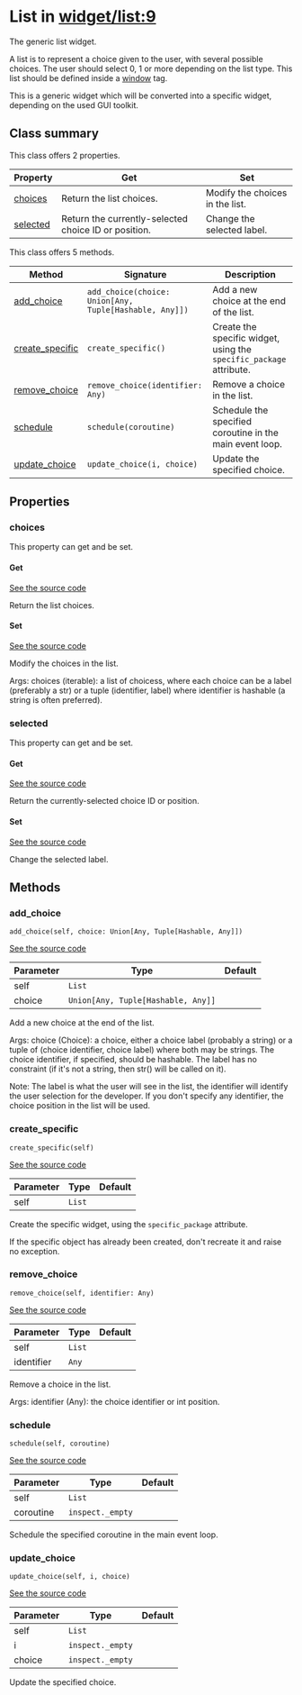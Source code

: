 # List in [widget/list:9](../raw/widget/list.html#L9)

The generic list widget.

A list is to represent a choice given to the user, with
several possible choices.  The user should select 0, 1 or more
depending on the list type.  This list should be defined
inside a [window](../layout/tag/window.md) tag.

This is a generic widget which will be converted into a specific widget,
depending on the used GUI toolkit.

## Class summary

This class offers 2 properties.

| Property | Get | Set |
| -------- | --- | --- |
| [choices](#choices) | Return the list choices. | Modify the choices in the list. |
| [selected](#selected) | Return the currently-selected choice ID or position. | Change the selected label. |

This class offers 5 methods.

| Method | Signature | Description |
| ------ | --------- | ----------- |
| [add_choice](#add_choice) | `add_choice(choice: Union[Any, Tuple[Hashable, Any]])` | Add a new choice at the end of the list. |
| [create_specific](#create_specific) | `create_specific()` | Create the specific widget, using the `specific_package` attribute. |
| [remove_choice](#remove_choice) | `remove_choice(identifier: Any)` | Remove a choice in the list. |
| [schedule](#schedule) | `schedule(coroutine)` | Schedule the specified coroutine in the main event loop. |
| [update_choice](#update_choice) | `update_choice(i, choice)` | Update the specified choice. |

## Properties

### choices

This property can get and be set.

#### Get

[See the source code](../raw/widget/list.html#L88)

Return the list choices.

#### Set

[See the source code](../raw/widget/list.html#L93)

Modify the choices in the list.

Args:
    choices (iterable): a list of choicess, where each choice can
            be a label (preferably a str) or a tuple
            (identifier, label) where identifier is hashable
            (a string is often preferred).

### selected

This property can get and be set.

#### Get

[See the source code](../raw/widget/list.html#L131)

Return the currently-selected choice ID or position.

#### Set

[See the source code](../raw/widget/list.html#L136)

Change the selected label.

## Methods

### add_choice

`add_choice(self, choice: Union[Any, Tuple[Hashable, Any]])`

[See the source code](../raw/widget/list.html#L151)

| Parameter | Type | Default |
| --------- | ---- | ------- |
| self | `List` |  |
| choice | `Union[Any, Tuple[Hashable, Any]]` |  |

Add a new choice at the end of the list.

Args:
    choice (Choice): a choice, either a choice label (probably
            a string) or a tuple of (choice identifier, choice label)
            where both may be strings.  The choice identifier,
            if specified, should be hashable.  The label
            has no constraint (if it's not a string, then
            str() will be called on it).

Note:
    The label is what the user will see in the list, the
    identifier will identify the user selection for the
    developer.  If you don't specify any identifier,
    the choice position in the list will be used.

### create_specific

`create_specific(self)`

[See the source code](../raw/widget/list.html#L30)

| Parameter | Type | Default |
| --------- | ---- | ------- |
| self | `List` |  |

Create the specific widget, using the `specific_package` attribute.

If the specific object has already been created, don't recreate it and
raise no exception.

### remove_choice

`remove_choice(self, identifier: Any)`

[See the source code](../raw/widget/list.html#L187)

| Parameter | Type | Default |
| --------- | ---- | ------- |
| self | `List` |  |
| identifier | `Any` |  |

Remove a choice in the list.

Args:
    identifier (Any): the choice identifier or int position.

### schedule

`schedule(self, coroutine)`

[See the source code](../raw/widget/list.html#L75)

| Parameter | Type | Default |
| --------- | ---- | ------- |
| self | `List` |  |
| coroutine | `inspect._empty` |  |

Schedule the specified coroutine in the main event loop.

### update_choice

`update_choice(self, i, choice)`

[See the source code](../raw/widget/list.html#L182)

| Parameter | Type | Default |
| --------- | ---- | ------- |
| self | `List` |  |
| i | `inspect._empty` |  |
| choice | `inspect._empty` |  |

Update the specified choice.